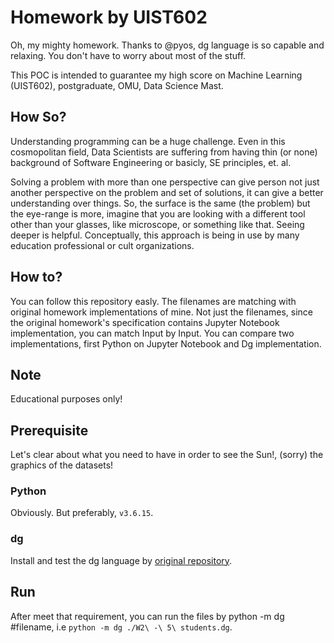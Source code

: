 # Homework by UIST602

Oh, my mighty homework. Thanks to @pyos, dg language is so capable and relaxing. You don't have to worry about most of the stuff.

This POC is intended to guarantee my high score on Machine Learning (UIST602), postgraduate, OMU, Data Science Mast.

## How So?

Understanding programming can be a huge challenge. Even in this cosmopolitan field, Data Scientists are suffering from having thin (or none) background of Software Engineering or basicly, SE principles, et. al.

Solving a problem with more than one perspective can give person not just another perspective on the problem and set of solutions, it can give a better understanding over things. So, the surface is the same (the problem) but the eye-range is more, imagine that you are looking with a different tool other than your glasses, like microscope, or something like that. Seeing deeper is helpful. Conceptually, this approach is being in use by many education professional or cult organizations.

## How to?

You can follow this repository easly. The filenames are matching with original homework implementations of mine. Not just the filenames, since the original homework's specification contains Jupyter Notebook implementation, you can match Input by Input. You can compare two implementations, first Python on Jupyter Notebook and Dg implementation.

## Note

Educational purposes only!

## Prerequisite

Let's clear about what you need to have in order to see the Sun!, (sorry) the graphics of the datasets!

### Python

Obviously. But preferably, `v3.6.15`.

### dg

Install and test the dg language by [original repository](https://github.com/pyos/dg).

## Run

After meet that requirement, you can run the files by python -m dg #filename, i.e `python -m dg ./W2\ -\ 5\ students.dg`.
